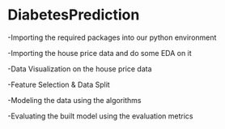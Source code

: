 # DiabetesPrediction
-Importing the required packages into our python environment

-Importing the house price data and do some EDA on it

-Data Visualization on the house price data

-Feature Selection & Data Split

-Modeling the data using the algorithms

-Evaluating the built model using the evaluation metrics
